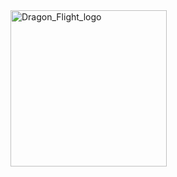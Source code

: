 <img width="250" alt="Dragon_Flight_logo" src="https://github.com/hand-jui/Project_DragonFlight/assets/124986221/3266b427-1974-4540-b66d-052548c496c8">
